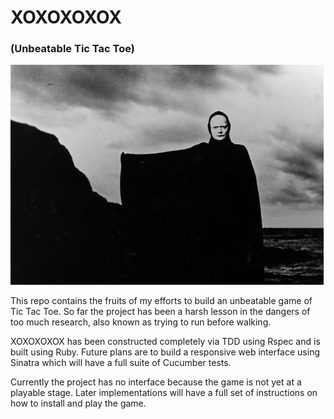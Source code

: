 # XOXOXOXOX
### (Unbeatable Tic Tac Toe)

![](img/next.jpg)

This repo contains the fruits of my efforts to build an unbeatable game of Tic Tac Toe. So far the project has been a harsh lesson in the dangers of too much research, also known as trying to run before walking.

XOXOXOXOX has been constructed completely via TDD using Rspec and is built using Ruby. Future plans are to build a responsive web interface using Sinatra which will have a full suite of Cucumber tests.

Currently the project has no interface because the game is not yet at a playable stage. Later implementations will have a full set of instructions on how to install and play the game.
